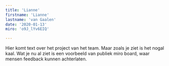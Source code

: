 ```yaml
---
title: 'Lianne'
firstname: 'Lianne'
lastname: 'van Gaalen'
date: '2020-01-13'
miro: 'o9J_lYv6EIQ'

---
```


Hier komt text over het project van het team. Maar zoals je ziet is het nogal kaal. Wat je nu al ziet is een voorbeeld van publiek miro board, waar mensen feedback kunnen achterlaten.

